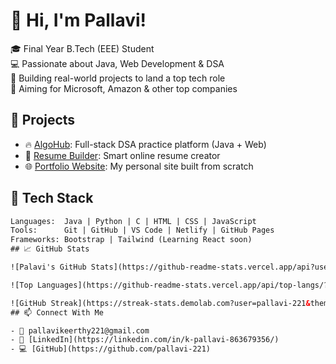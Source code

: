 # 👋 Hi, I'm Pallavi!

🎓 Final Year B.Tech (EEE) Student  
💻 Passionate about Java, Web Development & DSA  
🚀 Building real-world projects to land a top tech role  
🎯 Aiming for Microsoft, Amazon & other top companies

## 💼 Projects

- 🔥 [AlgoHub](https://your-algohub-link.com): Full-stack DSA practice platform (Java + Web)
- 🧰 [Resume Builder](https://your-resume-builder-link.com): Smart online resume creator
- 🌐 [Portfolio Website](https://your-portfolio-link.com): My personal site built from scratch


## 🧠 Tech Stack

```html
Languages:  Java | Python | C | HTML | CSS | JavaScript
Tools:      Git | GitHub | VS Code | Netlify | GitHub Pages
Frameworks: Bootstrap | Tailwind (Learning React soon)
## 📈 GitHub Stats

![Palavi's GitHub Stats](https://github-readme-stats.vercel.app/api?username=pallavi-221&show_icons=true&theme=radical)

![Top Languages](https://github-readme-stats.vercel.app/api/top-langs/?username=pallavi-221&layout=compact&theme=radical)

![GitHub Streak](https://streak-stats.demolab.com?user=pallavi-221&theme=radical&border_radius=5)
## 📫 Connect With Me

- 📧 pallavikeerthy221@gmail.com 
- 💼 [LinkedIn](https://linkedin.com/in/k-pallavi-863679356/)  
- 💻 [GitHub](https://github.com/pallavi-221)








